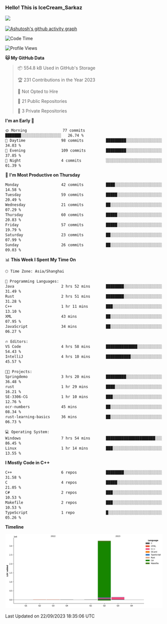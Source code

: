 ### Hello! This is IceCream_Sarkaz

![](https://github-readme-stats.vercel.app/api?username=Huang-Yuhan&theme=dark)

[![Ashutosh's github activity graph](https://github-readme-activity-graph.vercel.app/graph?username=Huang-Yuhan&bg_color=000000&color=ffffff&line=c061cb&point=c64600&area=true&hide_border=true)](https://github.com/ashutosh00710/github-readme-activity-graph)


<!--START_SECTION:waka-->
![Code Time](http://img.shields.io/badge/Code%20Time-244%20hrs%2049%20mins-blue)

![Profile Views](http://img.shields.io/badge/Profile%20Views-1-blue)

**🐱 My GitHub Data** 

> 📦 554.8 kB Used in GitHub's Storage 
 > 
> 🏆 231 Contributions in the Year 2023
 > 
> 🚫 Not Opted to Hire
 > 
> 📜 21 Public Repositories 
 > 
> 🔑 3 Private Repositories 
 > 
**I'm an Early 🐤** 

```text
🌞 Morning                77 commits          ███████░░░░░░░░░░░░░░░░░░   26.74 % 
🌆 Daytime                98 commits          █████████░░░░░░░░░░░░░░░░   34.03 % 
🌃 Evening                109 commits         █████████░░░░░░░░░░░░░░░░   37.85 % 
🌙 Night                  4 commits           ░░░░░░░░░░░░░░░░░░░░░░░░░   01.39 % 
```
📅 **I'm Most Productive on Thursday** 

```text
Monday                   42 commits          ████░░░░░░░░░░░░░░░░░░░░░   14.58 % 
Tuesday                  59 commits          █████░░░░░░░░░░░░░░░░░░░░   20.49 % 
Wednesday                21 commits          ██░░░░░░░░░░░░░░░░░░░░░░░   07.29 % 
Thursday                 60 commits          █████░░░░░░░░░░░░░░░░░░░░   20.83 % 
Friday                   57 commits          █████░░░░░░░░░░░░░░░░░░░░   19.79 % 
Saturday                 23 commits          ██░░░░░░░░░░░░░░░░░░░░░░░   07.99 % 
Sunday                   26 commits          ██░░░░░░░░░░░░░░░░░░░░░░░   09.03 % 
```


📊 **This Week I Spent My Time On** 

```text
🕑︎ Time Zone: Asia/Shanghai

💬 Programming Languages: 
Java                     2 hrs 52 mins       ████████░░░░░░░░░░░░░░░░░   31.49 % 
Rust                     2 hrs 51 mins       ████████░░░░░░░░░░░░░░░░░   31.28 % 
C++                      1 hr 11 mins        ███░░░░░░░░░░░░░░░░░░░░░░   13.10 % 
XML                      43 mins             ██░░░░░░░░░░░░░░░░░░░░░░░   07.95 % 
JavaScript               34 mins             ██░░░░░░░░░░░░░░░░░░░░░░░   06.27 % 

🔥 Editors: 
VS Code                  4 hrs 58 mins       ██████████████░░░░░░░░░░░   54.43 % 
IntelliJ                 4 hrs 10 mins       ███████████░░░░░░░░░░░░░░   45.57 % 

🐱‍💻 Projects: 
Springdemo               3 hrs 20 mins       █████████░░░░░░░░░░░░░░░░   36.48 % 
rust                     1 hr 29 mins        ████░░░░░░░░░░░░░░░░░░░░░   16.21 % 
SE-3306-CG               1 hr 10 mins        ███░░░░░░░░░░░░░░░░░░░░░░   12.76 % 
ocr-numbers              45 mins             ██░░░░░░░░░░░░░░░░░░░░░░░   08.34 % 
rust-learning-basics     36 mins             ██░░░░░░░░░░░░░░░░░░░░░░░   06.73 % 

💻 Operating System: 
Windows                  7 hrs 54 mins       ██████████████████████░░░   86.45 % 
Linux                    1 hr 14 mins        ███░░░░░░░░░░░░░░░░░░░░░░   13.55 % 
```

**I Mostly Code in C++** 

```text
C++                      6 repos             ████████░░░░░░░░░░░░░░░░░   31.58 % 
C                        4 repos             █████░░░░░░░░░░░░░░░░░░░░   21.05 % 
C#                       2 repos             ███░░░░░░░░░░░░░░░░░░░░░░   10.53 % 
Makefile                 2 repos             ███░░░░░░░░░░░░░░░░░░░░░░   10.53 % 
TypeScript               1 repo              █░░░░░░░░░░░░░░░░░░░░░░░░   05.26 % 
```



**Timeline**

![Lines of Code chart](https://raw.githubusercontent.com/Huang-Yuhan/Huang-Yuhan/main/assets/bar_graph.png)


 Last Updated on 22/09/2023 18:35:06 UTC
<!--END_SECTION:waka-->

